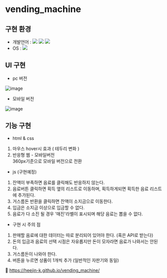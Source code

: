 # vending_machine

## 구현 환경

- 개발언어 :
  <img src="https://img.shields.io/badge/HTML5-E34F26?style=flat-square&logo=HTML5&logoColor=white"/></a> <img src="https://img.shields.io/badge/CSS3-1572B6?style=flat-square&logo=CSS3&logoColor=white"/></a>
  <img src="https://img.shields.io/badge/JavaScript-F7DF1E?style=flat-square&logo=JavaScript&logoColor=black"/></a>
- OS :
  <img src="https://img.shields.io/badge/Window-0078D6?style=flat-square&logo=Windows&logoColor=white"/></a>

## UI 구현

- pc 버전

![image](https://user-images.githubusercontent.com/54096506/163187729-eaaf3cc8-265e-42f1-b75e-2062bbdacb14.png)

- 모바일 버전

![image](https://user-images.githubusercontent.com/54096506/163193055-ed931d62-b49f-4af7-872e-cfe44fd78813.png)

## 기능 구현

- html & css

1. 마우스 hover시 효과 ( 테두리 변화 )
2. 반응형 웹 - 모바일버전 <br> 360px기준으로 모바일 버전으로 전환

- js (구현예정)

1. 잔액이 부족하면 음료를 클릭해도 반응하지 않는다.
2. 음료버튼 클릭하면 획득 옆의 리스트로 이동하며, 획득하게되면 획득한 음료 리스트에 추가된다.
3. 거스름돈 반환을 클릭하면 잔액이 소지금으로 이동한다.
4. 입금은 소지금 이상으로 입금할 수 없다.
5. 음료가 다 소진 될 경우 '매진'라벨이 표시되며 해당 음료는 뽑을 수 없다.

- 구현 시 주의 점

1. 판매할 음료에 대한 데이터는 따로 분리되어 있어야 한다. (혹은 API로 받는다)
2. 돈의 입금과 음료의 선택 시점은 자유롭지만 돈이 모자라면 음료가 나와서는 안된다.
3. 거스름돈이 나와야 한다.
4. 버튼을 누르면 상품이 1개씩 추가 (일반적인 자판기와 동일)

🔗 https://heejin-k.github.io/vending_machine/
